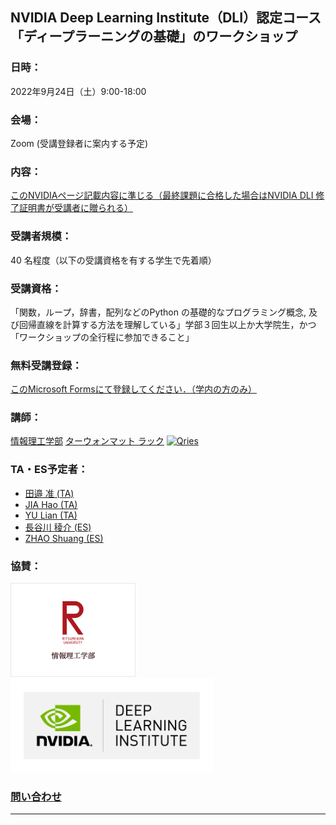 ## NVIDIA Deep Learning Institute（DLI）認定コース「ディープラーニングの基礎」のワークショップ
### 日時：
2022年9月24日（土）9:00-18:00
### 会場：
Zoom (受講登録者に案内する予定)
### 内容：
<a href="https://www.nvidia.com/ja-jp/training/instructor-led-workshops/fundamentals-of-deep-learning/" target="_blank">このNVIDIAページ記載内容に準じる（最終課題に合格した場合はNVIDIA DLI 修了証明書が受講者に贈られる）</a>
### 受講者規模：
40 名程度（以下の受講資格を有する学生で先着順）
### 受講資格：
「関数，ループ，辞書，配列などのPython の基礎的なプログラミング概念, 及び回帰直線を計算する方法を理解している」学部３回生以上か大学院生，かつ「ワークショップの全行程に参加できること」
### 無料受講登録：
<a href="https://forms.office.com/r/1unMcUm11T" target="_blank">このMicrosoft Formsにて登録してください．（学内の方のみ）</a> 
### 講師：
<a href="http://www.ritsumei.ac.jp/ise/" target="_blank">情報理工学部</a> <a href="http://www.ice.ci.ritsumei.ac.jp/~ruck/" target="_blank">ターウォンマット ラック</a> <a href="https://courses.nvidia.com/certificates/1ee852e7075945b2bd65439799336b8e/"><img alt="Qries" src="http://www.ice.ci.ritsumei.ac.jp/~ruck/images/17_DeepLearningInstitute_Logo_R1_RBG_University_Ambassador-01.png" height="50"></a>
### TA・ES予定者：
 * <a href="https://learn.next.courses.nvidia.com/certificates/8b6163a105a64f878368380ed20e4958" target="_blank">田邉 准 (TA)</a>
 * <a href="" target="_blank">JIA Hao (TA)</a>
 * <a href="" target="_blank">YU Lian (TA)</a>
 * <a href="https://courses.nvidia.com/certificates/89ae39d63ede471c802c18aa96423b4f/" target="_blank">長谷川 稜介 (ES)</a>
 * <a href="https://learn.next.courses.nvidia.com/certificates/bc270da22c264a47897797b7ed24d6ad" target="_blank">ZHAO Shuang (ES)</a>
### 協賛：
<a href="http://www.ritsumei.ac.jp/ise/"><img alt="Qries" src="../ise.gif" height="150"></a>
<a href="https://www.nvidia.com/ja-jp/training/"><img alt="Qries" src="../dli.png" height="150"></a>
### [問い合わせ](mailto:dli-ws@ice.ci.ritsumei.ac.jp)
------------------------------------------------------------------------
